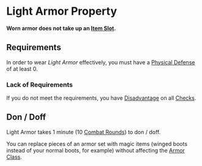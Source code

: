 # Light Armor Property

**Worn armor does not take up an [Item Slot](../Item%20Slot.md).**

## Requirements

In order to wear *Light Armor* effectively, you must have a [Physical Defense](../../Player%20Characters/Derived%20Statistics/Physical%20Defense.md) of at least 0.

### Lack of Requirements

If you do not meet the requirements, you have [Disadvantage](../../Game%20Procedures/Die%20Rolling%20Mechanics/Disadvantage.md) on all [Checks](../../Game%20Procedures/Core%20Procedures/Check.md).

## Don / Doff

Light Armor takes 1 minute (10 [Combat Rounds](../../Game%20Procedures/Core%20Procedures/Round.md#Combat%20Round)) to don / doff.

You can replace pieces of an armor set with magic items (winged boots instead of your normal boots, for example) without affecting the [Armor Class](../../Player%20Characters/Derived%20Statistics/Armor%20Class.md).
